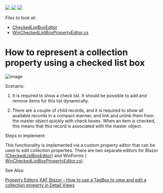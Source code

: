<!-- default badges list -->
![](https://img.shields.io/endpoint?url=https://codecentral.devexpress.com/api/v1/VersionRange/128592642/22.2.4%2B)
[![](https://img.shields.io/badge/Open_in_DevExpress_Support_Center-FF7200?style=flat-square&logo=DevExpress&logoColor=white)](https://supportcenter.devexpress.com/ticket/details/E1807)
[![](https://img.shields.io/badge/📖_How_to_use_DevExpress_Examples-e9f6fc?style=flat-square)](https://docs.devexpress.com/GeneralInformation/403183)
<!-- default badges end -->
<!-- default file list -->
*Files to look at*:

* [CheckedListBoxEditor](./CS/EFCore/CheckedListEF/CheckedListEF.Blazor.Server/Editors/CheckedListBoxEditor)
* [WinCheckedListBoxPropertyEditor.cs](./CS/EFCore/CheckedListEF/CheckedListEF.Win/Editors/WinCheckedListBoxPropertyEditor.cs) 
<!-- default file list end -->
# How to represent a collection property using a checked list box

![image](https://user-images.githubusercontent.com/14300209/229557843-6b3586a5-319f-45a2-b4aa-37935dda28ed.png)


Scenario:


1. It is required to show a check list. It should be possible to add and remove items for this list dynamically.

2. There are a couple of child records, and it is required to show all available records in a compact manner, and link and unlink them from the master object quickly with check boxes. When an item is checked, this means that this record is associated with the master object.

 

Steps to implement:


This functionality is implemented via a custom property editor that can be used to edit collection properties. There are two separate editors for Blazor ([CheckedListBoxEditor](./CS/EFCore/CheckedListEF/CheckedListEF.Blazor.Server/Editors/CheckedListBoxEditor)) and WinForms ( [WinCheckedListBoxPropertyEditor.cs](./CS/EFCore/CheckedListEF/CheckedListEF.Win/Editors/WinCheckedListBoxPropertyEditor.cs)).


See Also:

[Property Editors](https://docs.devexpress.com/eXpressAppFramework/113097/ui-construction/view-items-and-property-editors/property-editors)
[XAF Blazor - How to use a TagBox to view and edit a collection property in Detail Views](https://supportcenter.devexpress.com/ticket/details/t1011723/xaf-blazor-how-to-use-a-tagbox-to-view-and-edit-a-collection-property-in-detail-views)

